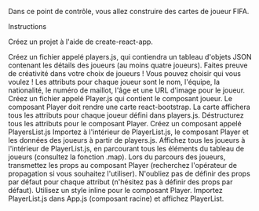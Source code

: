 Dans ce point de contrôle, vous allez construire des cartes de joueur FIFA.


Instructions

Créez un projet à l'aide de create-react-app.

Créez un fichier appelé players.js, qui contiendra un tableau d'objets JSON contenant les détails des joueurs (au moins quatre joueurs).
Faites preuve de créativité dans votre choix de joueurs ! Vous pouvez choisir qui vous voulez !
Les attributs pour chaque joueur sont le nom, l'équipe, la nationalité, le numéro de maillot, l'âge et une URL d'image pour le joueur.
Créez un fichier appelé Player.js qui contient le composant joueur.
Le composant Player doit rendre une carte react-bootstrap. La carte affichera tous les attributs pour chaque joueur défini dans players.js.
Déstructurez tous les attributs pour le composant Player.
Créez un composant appelé PlayersList.js
Importez à l'intérieur de PlayerList.js, le composant Player et les données des joueurs à partir de players.js.
Affichez tous les joueurs à l'intérieur de PlayerList.js, en parcourant tous les éléments du tableau de joueurs (consultez la fonction .map).
Lors du parcours des joueurs, transmettez les props au composant Player (recherchez l'opérateur de propagation si vous souhaitez l'utiliser).
N'oubliez pas de définir des props par défaut pour chaque attribut (n'hésitez pas à définir des props par défaut).
Utilisez un style inline pour le composant Player.
Importez PlayerList.js dans App.js (composant racine) et affichez PlayerList.

